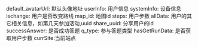 default_avatarUrl: 默认头像地址
userInfo: 用户信息
systemInfo: 设备信息
ischange: 用户是否改变路线
map_id: 地图id
steps: 用户步数
allData: 用户的其它相关信息，如第几天参加活动,uuid
share_uuid: 分享用户的id
successAnswer: 是否成功答题
q_type: 参与答题类型
hasGetRunData: 是否获取用户步数
currSite:当前站点